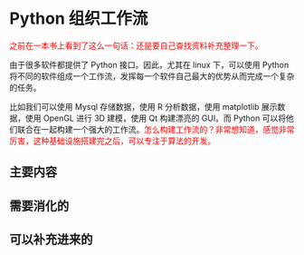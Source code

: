 
# Python 组织工作流

<span style="color:red;">之前在一本书上看到了这么一句话：还是要自己查找资料补充整理一下。</span>

由于很多软件都提供了 Python 接口。因此，尤其在 linux 下，可以使用 Python 将不同的软件组成一个工作流，发挥每一个软件自己最大的优势从而完成一个复杂的任务。

比如我们可以使用 Mysql 存储数据，使用 R 分析数据，使用 matplotlib 展示数据，使用 OpenGL 进行 3D 建模，使用 Qt 构建漂亮的 GUI。而 Python 可以将他们联合在一起构建一个强大的工作流。<span style="color:red;">怎么构建工作流的？非常想知道，感觉非常厉害，这种基础设施搭建完之后，可以专注于算法的开发。</span>




## 主要内容


## 需要消化的


## 可以补充进来的
